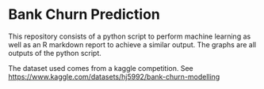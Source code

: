 # Bank Churn Prediction

This repository consists of a python script to perform machine learning as well as an R markdown report to achieve a similar output. The graphs are all outputs of the python script.

The dataset used comes from a kaggle competition. See https://www.kaggle.com/datasets/hj5992/bank-churn-modelling
